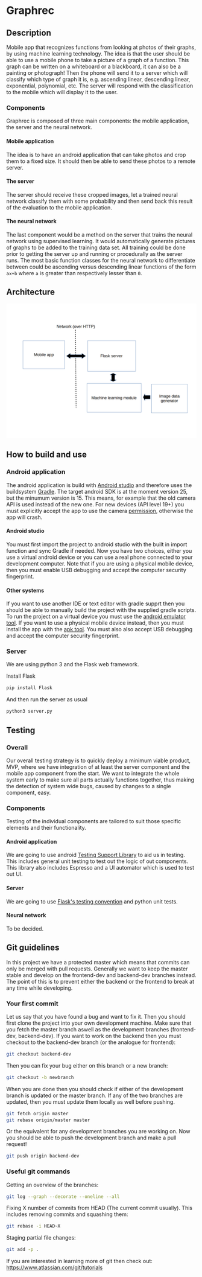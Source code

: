 # Graphrec

## Description
Mobile app that recognizes functions from looking at photos of their graphs, by using machine learning technology. The idea is that the user should be able to use a mobile phone to take a picture of a graph of a function. This graph can be written on a whiteboard or a blackboard, it can also be a painting or photograph! Then the phone will send it to a server which will classify which type of graph it is, e.g. ascending linear, descending linear, exponential, polynomial, etc. The server will respond with the classification to the mobile which will display it to the user.

### Components
Graphrec is composed of three main components: the mobile application, the server and the neural network.
#### Mobile application
The idea is to have an android application that can take photos and crop them to a fixed size. It should then be able to send these photos to a remote server.
#### The server
The server should receive these cropped images, let a trained neural network classify them with some probability and then send back this result of the evaluation to the mobile application.
#### The neural network
The last component would be a method on the server that trains the neural network using supervised learning. It would automatically generate pictures of graphs to be added to the training data set. All training could be done prior to getting the server up and running or procedurally as the server runs. The most basic function classes for the neural network to differentiate between could be ascending versus descending linear functions of the form `ax+b` where `a` is greater than respectively lesser than `0`.

## Architecture
![Graphrec architecture](architecture.png?raw=true "Graphrec architecture")
## How to build and use
### Android application
The android application is build with [Android studio](https://developer.android.com/studio/index.html) and therefore uses the buildsystem [Gradle](https://gradle.org/). The target android SDK is at the moment version 25, but the minumum version is 15. This means, for example that the old camera API is used instead of the new one. For new devices (API level 19+) you must explicitly accept the app to use the camera [permission](https://developer.android.com/guide/topics/permissions/index.html), otherwise the app will crash.
#### Android studio
You must first import the project to android studio with the built in import function and sync Gradle if needed. Now you have two choices, either you use a virtual android device or you can use a real phone connected to your development computer. Note that if you are using a physical mobile device, then you must enable USB debugging and accept the computer security fingerprint.
#### Other systems
If you want to use another IDE or text editor with gradle supprt then you should be able to manually build the project with the supplied gradle scripts. To run the project on a virtual device you must use the [android emulator tool](https://developer.android.com/studio/run/emulator-commandline.html). If you want to use a physical mobile device instead, then you must install the app with the [apk tool](https://developer.android.com/studio/command-line/adb.html#move). You must also also accept USB debugging and accept the computer security fingerprint.

### Server
We are using python 3 and the Flask web framework.

Install Flask
```bash
pip install Flask
```

And then run the server as usual
```bash
python3 server.py
```
## Testing
### Overall
Our overall testing strategy is to quickly deploy a minimum viable product, MVP, where we have integration of at least the server component and the mobile app component from the start. We want to integrate the whole system early to make sure all parts actually functions together, thus making the detection of system wide bugs, caused by changes to a single component, easy.
### Components
Testing of the individual components are tailored to suit those specific elements and their functionality.
#### Android application
We are going to use android [Testing Support Library](https://developer.android.com/topic/libraries/testing-support-library/index.html) to aid us in testing. This includes general unit testing to test out the logic of out components. This library also includes Espresso and a UI automator which is used to test out UI.
#### Server
We are going to use [Flask's testing convention](http://flask.pocoo.org/docs/0.12/testing/) and python unit tests.
#### Neural network
To be decided.

## Git guidelines
In this project we have a protected master which means that commits can only be merged with pull requests. Generally we want to keep the master stable and develop on the frontend-dev and backend-dev branches instead. The point of this is to prevent either the backend or the frontend to break at any time while developing.

### Your first commit
Let us say that you have found a bug and want to fix it. Then you should first clone the project into your own development machine. Make sure that you fetch the master branch aswell as the development branches (frontend-dev, backend-dev). If you want to work on the backend then you must checkout to the backend-dev branch (or the analogue for frontend):

```bash
git checkout backend-dev
```
Then you can fix your bug either on this branch or a new branch:

```bash
git checkout -b newbranch
```
When you are done then you should check if either of the development branch is updated or the master branch. If any of the two branches are updated, then you must update them locally as well before pushing.

```bash
git fetch origin master
git rebase origin/master master
```
Or the equivalent for any development branches you are working on. Now you should be able to push the development branch and make a pull request!

```bash
git push origin backend-dev
```

### Useful git commands

 Getting an overview of the branches:

 ```bash
git log --graph --decorate --oneline --all
 ```
 Fixing X number of commits from HEAD (The current commit usually). This includes removing commits and squashing them:

 ```bash
 git rebase -i HEAD~X
 ```

Staging partial file changes:

```bash
git add -p .
```

If you are interested in learning more of git then check out: https://www.atlassian.com/git/tutorials
